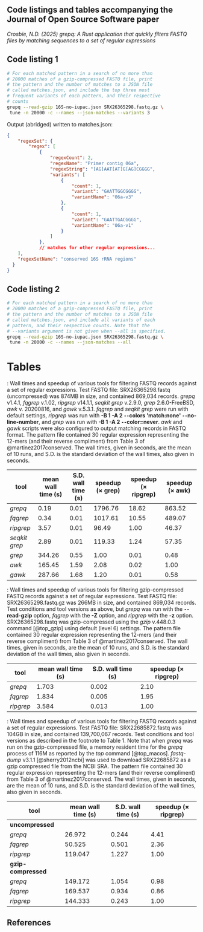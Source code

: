 ## Code listings and tables accompanying the Journal of Open Source Software paper

*Crosbie, N.D. (2025) grepq: A Rust application that quickly filters FASTQ files by matching sequences to a set of regular expressions*

## Code listing 1

```bash
# For each matched pattern in a search of no more than
# 20000 matches of a gzip-compressed FASTQ file, print
# the pattern and the number of matches to a JSON file
# called matches.json, and include the top three most
# frequent variants of each pattern, and their respective
# counts
grepq --read-gzip 16S-no-iupac.json SRX26365298.fastq.gz \
 tune -n 20000 -c --names --json-matches --variants 3
```

Output (abridged) written to matches.json:

```json
{
    "regexSet": {
        "regex": [
            {
                "regexCount": 2,
                "regexName": "Primer contig 06a",
                "regexString": "[AG]AAT[AT]G[AG]CGGGG",
                "variants": [
                    {
                        "count": 1,
                        "variant": "GAATTGGCGGGG",
                        "variantName": "06a-v3"
                    },
                    {
                        "count": 1,
                        "variant": "GAATTGACGGGG",
                        "variantName": "06a-v1"
                    }
                ]
            },
            // matches for other regular expressions...
    ],
    "regexSetName": "conserved 16S rRNA regions"
  }
}
```

## Code listing 2

```bash
# For each matched pattern in a search of no more than
# 20000 matches of a gzip-compressed FASTQ file, print
# the pattern and the number of matches to a JSON file
# called matches.json, and include all variants of each
# pattern, and their respective counts. Note that the
# --variants argument is not given when --all is specified.
grepq --read-gzip 16S-no-iupac.json SRX26365298.fastq.gz \
 tune -n 20000 -c --names --json-matches --all
```

# Tables

: Wall times and speedup of various tools for filtering FASTQ records against a set of regular expressions. Test FASTQ file: SRX26365298.fastq (uncompressed) was 874MB in size, and contained 869,034 records. *grepq* v1.4.1, *fqgrep* v.1.02, *ripgrep* v14.1.1, *seqkit grep* v.2.9.0, *grep* 2.6.0-FreeBSD, *awk* v. 20200816, and *gawk* v.5.3.1. *fqgrep* and *seqkit grep* were run with default settings, *ripgrep* was run with **-B 1 -A 2 `--`colors 'match:none' `--`no-line-number**, and *grep* was run with **-B 1 -A 2 `--`color=never**. *awk* and *gawk* scripts were also configured to output matching records in FASTQ format. The pattern file contained 30 regular expression representing the 12-mers (and their reverse compliment) from Table 3 of @martinez2017conserved. The wall times, given in seconds, are the mean of 10 runs, and S.D. is the standard deviation of the wall times, also given in seconds.

| tool          | mean wall time (s) | S.D. wall time (s) | speedup (× grep) | speedup (× ripgrep) | speedup (× awk) |
|---------------|--------------------|--------------------|------------------|---------------------|-----------------|
| *grepq*       | 0.19               | 0.01               | 1796.76          | 18.62               | 863.52          |
| *fqgrep*      | 0.34               | 0.01               | 1017.61          | 10.55               | 489.07          |
| *ripgrep*     | 3.57               | 0.01               | 96.49            | 1.00                | 46.37           |
| *seqkit grep* | 2.89               | 0.01               | 119.33           | 1.24                | 57.35           |
| *grep*        | 344.26             | 0.55               | 1.00             | 0.01                | 0.48            |
| *awk*         | 165.45             | 1.59               | 2.08             | 0.02                | 1.00            |
| *gawk*        | 287.66             | 1.68               | 1.20             | 0.01                | 0.58            |

: Wall times and speedup of various tools for filtering gzip-compressed FASTQ records against a set of regular expressions. Test FASTQ file: SRX26365298.fastq.gz was 266MB in size, and contained 869,034 records. Test conditions and tool versions as above, but *grepq* was run with the **`--`read-gzip** option, *fqgrep* with the **-Z** option, and *ripgrep* with the **-z** option. SRX26365298.fastq was gzip-compressed using the *gzip* v.448.0.3 command [@top_gzip] using default (level 6) settings. The pattern file contained 30 regular expression representing the 12-mers (and their reverse compliment) from Table 3 of @martinez2017conserved. The wall times, given in seconds, are the mean of 10 runs, and S.D. is the standard deviation of the wall times, also given in seconds.

| tool      | mean wall time (s) | S.D. wall time (s) | speedup (× ripgrep) |
|-----------|--------------------|--------------------|---------------------|
| *grepq*   | 1.703              | 0.002              | 2.10                |
| *fqgrep*  | 1.834              | 0.005              | 1.95                |
| *ripgrep* | 3.584              | 0.013              | 1.00                |

: Wall times and speedup of various tools for filtering FASTQ records against a set of regular expressions. Test FASTQ file: SRX22685872.fastq was 104GB in size, and contained 139,700,067 records. Test conditions and tool versions as described in the footnote to Table 1. Note that when *grepq* was run on the gzip-compressed file, a memory resident time for the *grepq* process of 116M as reported by the *top* command [@top_macos]. *fastq-dump* v3.1.1 [@sherry2012ncbi] was used to download SRX22685872 as a gzip compressed file from the NCBI SRA. The pattern file contained 30 regular expression representing the 12-mers (and their reverse compliment) from Table 3 of @martinez2017conserved. The wall times, given in seconds, are the mean of 10 runs, and S.D. is the standard deviation of the wall times, also given in seconds.

| tool                | mean wall time (s) | S.D. wall time (s) | speedup (× ripgrep) |
|---------------------|--------------------|--------------------|---------------------|
| **uncompressed**    |                    |                    |                     |
| *grepq*             | 26.972             | 0.244              | 4.41                |
| *fqgrep*            | 50.525             | 0.501              | 2.36                |
| *ripgrep*           | 119.047            | 1.227              | 1.00                |
| **gzip-compressed** |                    |                    |                     |
| *grepq*             | 149.172            | 1.054              | 0.98                |
| *fqgrep*            | 169.537            | 0.934              | 0.86                |
| *ripgrep*           | 144.333            | 0.243              | 1.00                |

## References
